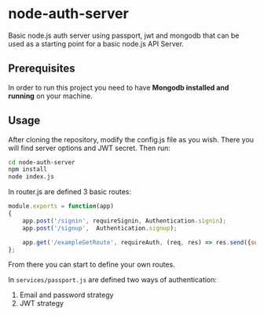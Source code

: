 # node-auth-server

Basic node.js auth server using passport, jwt and mongodb that can be used as a
starting point for a basic node.js API Server.

## Prerequisites
In order to run this project you need to have **Mongodb installed and running**
on your machine.

## Usage
After cloning the repository, modify the config.js file as you wish.
There you will find server options and JWT secret.
Then run:

``` bash
cd node-auth-server
npm install
node index.js
```

In router.js are defined 3 basic routes:

``` javascript
module.exports = function(app)
{
    app.post('/signin', requireSignin, Authentication.signin);
    app.post('/signup',  Authentication.signup);

    app.get('/exampleGetRoute', requireAuth, (req, res) => res.send({success: true, result: "Hello world"}));
};
```

From there you can start to define your own routes.


In `services/passport.js` are defined two ways of authentication:

1. Email and password strategy
2. JWT strategy






